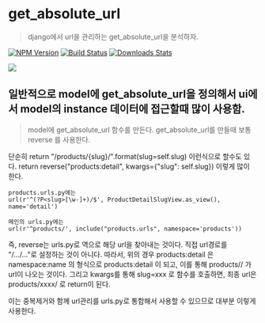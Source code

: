 # get_absolute_url
> django에서 url을 관리하는 get_absolute_url을 분석하자.

[![NPM Version][npm-image]][npm-url]
[![Build Status][travis-image]][travis-url]
[![Downloads Stats][npm-downloads]][npm-url]

![](../header.png)

## 일반적으로 model에 get_absolute_url을 정의해서 ui에서 model의 instance 데이터에 접근할때 많이 사용함.
> model에 get_absolute_url 함수를 만든다.
> get_absolute_url를 만들때 보통 reverse 를 사용한다.

단순히 return "/products/{slug}/".format(slug=self.slug) 이런식으로 할수도 있다.
return reverse("products:detail", kwargs={"slug": self.slug}) 이렇게 많이 한다.

```
products.urls.py에는 
url(r'^(?P<slug>[\w-]+)/$', ProductDetailSlugView.as_view(), name='detail')

메인의 urls.py에는
url(r'^products/', include("products.urls", namespace='products'))
```

즉, reverse는 urls.py로 역으로 해당 url을 찾아내는 것이다. 직접 url경로를 "/.../..."로 설정하는 것이 아니다.
따라서, 위의 경우 products:detail 은 namespace:name 의 형식으로 products:detail 이 되고,
이를 통해 products/<slug>/ 가 url이 나오는 것이다. 그리고 kwargs를 통해 slug=xxx 로 함수를 호출하면,
최종 url은 products/xxxx/ 로 return이 된다.

이는 중복제거와 함께 url관리를 urls.py로 통합해서 사용할 수 있으므로 대부분 이렇게 사용한다.

<!-- Markdown link & img dfn's -->
[npm-image]: https://img.shields.io/npm/v/datadog-metrics.svg?style=flat-square
[npm-url]: https://npmjs.org/package/datadog-metrics
[npm-downloads]: https://img.shields.io/npm/dm/datadog-metrics.svg?style=flat-square
[travis-image]: https://img.shields.io/travis/dbader/node-datadog-metrics/master.svg?style=flat-square
[travis-url]: https://travis-ci.org/dbader/node-datadog-metrics
[wiki]: https://github.com/yourname/yourproject/wiki
[ssh-url]: https://arsviator.blogspot.com/2015/04/ssh-ssh-key.html
[ssh-url2]: https://junho85.pe.kr/667
